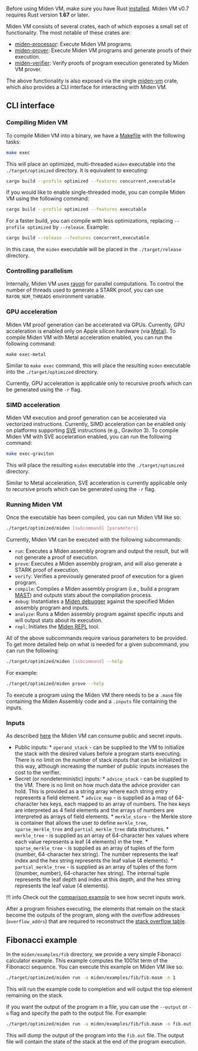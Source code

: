 Before using Miden VM, make sure you have Rust [installed](https://www.rust-lang.org/tools/install). Miden VM v0.7 requires Rust version **1.67** or later.

Miden VM consists of several crates, each of which exposes a small set of functionality. The most notable of these crates are:

* [miden-processor](https://crates.io/crates/miden-processor): Execute Miden VM programs.
* [miden-prover](https://crates.io/crates/miden-prover): Execute Miden VM programs and generate proofs of their execution.
* [miden-verifier](https://crates.io/crates/miden-verifier): Verify proofs of program execution generated by Miden VM prover.

The above functionality is also exposed via the single [miden-vm](https://crates.io/crates/miden-vm) crate, which also provides a CLI interface for interacting with Miden VM.

## CLI interface

### Compiling Miden VM

To compile Miden VM into a binary, we have a [Makefile](https://www.gnu.org/software/make/manual/make.html) with the following tasks:

```sh
make exec
```

This will place an optimized, multi-threaded `miden` executable into the `./target/optimized` directory. It is equivalent to executing:

```sh
cargo build --profile optimized --features concurrent,executable
```

If you would like to enable single-threaded mode, you can compile Miden VM using the following command:

```sh
cargo build --profile optimized --features executable
```

For a faster build, you can compile with less optimizations, replacing `--profile optimized` by `--release`. Example:

```sh
cargo build --release --features concurrent,executable
```

In this case, the `miden` executable will be placed in the `./target/release` directory.

### Controlling parallelism

Internally, Miden VM uses [rayon](https://github.com/rayon-rs/rayon) for parallel computations. To control the number of threads used to generate a STARK proof, you can use `RAYON_NUM_THREADS` environment variable.

### GPU acceleration

Miden VM proof generation can be accelerated via GPUs. Currently, GPU acceleration is enabled only on Apple silicon hardware (via [Metal](https://en.wikipedia.org/wiki/Metal_(API))). To compile Miden VM with Metal acceleration enabled, you can run the following command:

```
make exec-metal
```

Similar to `make exec` command, this will place the resulting `miden` executable into the `./target/optimized` directory.

Currently, GPU acceleration is applicable only to recursive proofs which can be generated using the `-r` flag.

### SIMD acceleration

Miden VM execution and proof generation can be accelerated via vectorized instructions. Currently, SIMD acceleration can be enabled only on platforms supporting [SVE](https://en.wikipedia.org/wiki/AArch64#Scalable_Vector_Extension_(SVE)) instructions (e.g., Graviton 3). To compile Miden VM with SVE acceleration enabled, you can run the following command:

```sh
make exec-graviton
```

This will place the resulting `miden` executable into the `./target/optimized` directory.

Similar to Metal acceleration, SVE acceleration is currently applicable only to recursive proofs which can be generated using the `-r` flag.

### Running Miden VM

Once the executable has been compiled, you can run Miden VM like so:

```sh
./target/optimized/miden [subcommand] [parameters]
```

Currently, Miden VM can be executed with the following subcommands:

* `run`: Executes a Miden assembly program and output the result, but will not generate a proof of execution.
* `prove`: Executes a Miden assembly program, and will also generate a STARK proof of execution.
* `verify`: Verifies a previously generated proof of execution for a given program.
* `compile`: Compiles a Miden assembly program (i.e., build a program [MAST](../design/programs.md)) and outputs stats about the compilation process.
* `debug`: Instantiates a [Miden debugger](../tools/debugger.md) against the specified Miden assembly program and inputs.
* `analyze`: Runs a Miden assembly program against specific inputs and will output stats about its execution.
* `repl`: Initiates the [Miden REPL](../tools/repl.md) tool.

All of the above subcommands require various parameters to be provided. To get more detailed help on what is needed for a given subcommand, you can run the following:

```sh
./target/optimized/miden [subcommand] --help
```

For example:

```sh
./target/optimized/miden prove --help
```

To execute a program using the Miden VM there needs to be a `.masm` file containing the Miden Assembly code and a `.inputs` file containing the inputs.

### Inputs

As described [here](overview.md#inputs-and-outputs) the Miden VM can consume public and secret inputs.

* Public inputs:
      * `operand_stack` - can be supplied to the VM to initialize the stack with the desired values before a program starts executing. There is no limit on the number of stack inputs that can be initialized in this way, although increasing the number of public inputs increases the cost to the verifier.
* Secret (or nondeterministic) inputs:
      * `advice_stack` - can be supplied to the VM. There is no limit on how much data the advice provider can hold. This is provided as a string array where each string entry represents a field element.
      * `advice_map` - is supplied as a map of 64-character hex keys, each mapped to an array of numbers.  The hex keys are interpreted as 4 field elements and the arrays of numbers are interpreted as arrays of field elements.
      * `merkle_store` - the Merkle store is container that allows the user to define `merkle_tree`, `sparse_merkle_tree` and `partial_merkle_tree` data structures.
        * `merkle_tree` - is supplied as an array of 64-character hex values where each value represents a leaf (4 elements) in the tree.
        * `sparse_merkle_tree` - is supplied as an array of tuples of the form (number, 64-character hex string).  The number represents the leaf index and the hex string represents the leaf value (4 elements).
        * `partial_merkle_tree` - is supplied as an array of tuples of the form ((number, number), 64-character hex string). The internal tuple represents the leaf depth and index at this depth, and the hex string represents the leaf value (4 elements).

!!! info
    Check out the [comparison example](https://github.com/0xPolygonMiden/examples/blob/main/examples/comparison.masm) to see how secret inputs work.

After a program finishes executing, the elements that remain on the stack become the outputs of the program, along with the overflow addresses (`overflow_addrs`) that are required to reconstruct the [stack overflow table](../design/stack/index.md#overflow-table).

## Fibonacci example

In the `miden/examples/fib` directory, we provide a very simple Fibonacci calculator example. This example computes the 1001st term of the Fibonacci sequence. You can execute this example on Miden VM like so:

```sh
./target/optimized/miden run -a miden/examples/fib/fib.masm -n 1
```

This will run the example code to completion and will output the top element remaining on the stack.

If you want the output of the program in a file, you can use the `--output` or `-o` flag and specify the path to the output file. For example:

```sh
./target/optimized/miden run -a miden/examples/fib/fib.masm -o fib.out
```

This will dump the output of the program into the `fib.out` file. The output file will contain the state of the stack at the end of the program execution.
